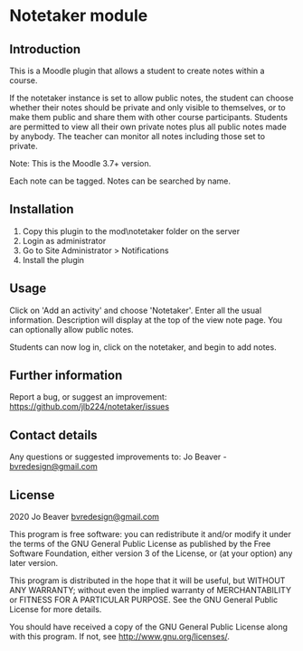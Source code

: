 # Notetaker module #

## Introduction ##
This is a Moodle plugin that allows a student to create notes within a course.

If the notetaker instance is set to allow public notes, the student can choose whether their notes should be private and only visible to themselves, or to make them public and share them with other course participants.
Students are permitted to view all their own private notes plus all public notes made by anybody.
The teacher can monitor all notes including those set to private.

Note: This is the Moodle 3.7+ version.

Each note can be tagged. Notes can be searched by name.

## Installation ##
1. Copy this plugin to the mod\notetaker folder on the server
1. Login as administrator
1. Go to Site Administrator > Notifications
1. Install the plugin

## Usage ##
Click on 'Add an activity' and choose 'Notetaker'.
Enter all the usual information.
Description will display at the top of the view note page.
You can optionally allow public notes.

Students can now log in, click on the notetaker, and begin to add notes.

## Further information ##
Report a bug, or suggest an improvement: https://github.com/jlb224/notetaker/issues

## Contact details ##
Any questions or suggested improvements to:
Jo Beaver - bvredesign@gmail.com

## License ##

2020 Jo Beaver <bvredesign@gmail.com>

This program is free software: you can redistribute it and/or modify it under
the terms of the GNU General Public License as published by the Free Software
Foundation, either version 3 of the License, or (at your option) any later
version.

This program is distributed in the hope that it will be useful, but WITHOUT ANY
WARRANTY; without even the implied warranty of MERCHANTABILITY or FITNESS FOR A
PARTICULAR PURPOSE.  See the GNU General Public License for more details.

You should have received a copy of the GNU General Public License along with
this program.  If not, see <http://www.gnu.org/licenses/>.
